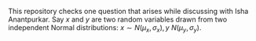 This repository checks one question that arises while discussing with Isha Anantpurkar.
Say $x$ and $y$ are two random variables drawn from two independent Normal distributions: $x \sim N(\mu_x,\sigma_x), y~N(\mu_y,\sigma_y)$.
